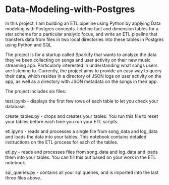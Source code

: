 # Data-Modeling-with-Postgres
In this project, I am building an ETL pipeline using Python by applying Data modeling with Postgres concepts. I define fact and dimension tables for a star schema for a particular analytic focus, and write an ETL pipeline that transfers data from files in two local directories into these tables in Postgres using Python and SQL 

The project is for a startup called Sparkify that wants to analyze the data they've been collecting on songs and user activity on their new music streaming app. Particularly interested in understanding what songs users are listening to. Currently, the project aims to provide an easy way to query their data, which resides in a directory of JSON logs on user activity on the app, as well as a directory with JSON metadata on the songs in their app.

The project includes six files:

test.ipynb - displays the first few rows of each table to let you check your database.

create_tables.py - drops and creates your tables. You run this file to reset your tables before each time you run your ETL scripts.

etl.ipynb - reads and processes a single file from song_data and log_data and loads the data into your tables. This notebook contains detailed instructions on the ETL process for each of the tables.

etl.py - reads and processes files from song_data and log_data and loads them into your tables. You can fill this out based on your work in the ETL notebook.

sql_queries.py - contains all your sql queries, and is imported into the last three files above.
